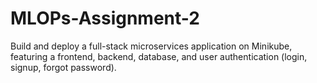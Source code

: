 # MLOPs-Assignment-2
Build and deploy a full-stack microservices application on Minikube, featuring a frontend, backend, database, and user authentication (login, signup, forgot password).
